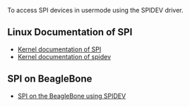 To access SPI devices in usermode using the SPIDEV driver.

## Linux Documentation of SPI
*	[Kernel documentation of SPI](http://www.kernel.org/doc/Documentation/spi/spi-summary)
*	[Kernel documentation of spidev](http://www.kernel.org/doc/Documentation/spi/spidev)

## SPI on BeagleBone
*	[SPI on the BeagleBone using SPIDEV](http://communistcode.co.uk/blog/blogPost.php?blogPostID=1)
